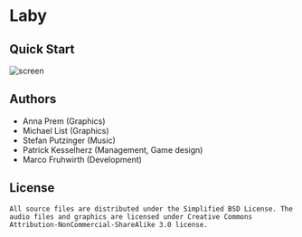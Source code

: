 Laby
==================

Quick Start
-----------

![screen](/fruhwirth-marco/lecture-hall-games/raw/master/artwork/screenshot.png)


Authors
-------

 * Anna Prem (Graphics)
 * Michael List (Graphics)
 * Stefan Putzinger (Music)
 * Patrick Kesselherz (Management, Game design)
 * Marco Fruhwirth (Development)


License
-------
    All source files are distributed under the Simplified BSD License. The audio files and graphics are licensed under Creative Commons Attribution-NonCommercial-ShareAlike 3.0 license.


